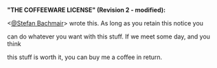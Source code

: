 **"THE COFFEEWARE LICENSE" (Revision 2 - modified):**

<[@Stefan Bachmair][1]> wrote this. As long as you retain this notice you
can do whatever you want with this stuff. If we meet some day, and you think 
this stuff is worth it, you can buy me a coffee in return. 

 [1]: https://github.com/sb1981/